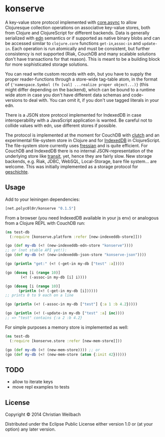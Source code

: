 # konserve

A key-value store protocol implemented with [core.async](https://github.com/clojure/core.async) to allow Clojuresque collection operations on associative key-value stores, both from Clojure and ClojureScript for different backends. Data is generally serialized with [edn](https://github.com/edn-format/edn) semantics or if supported as native binary blobs and can be accessed similar to `clojure.core` functions `get-in`,`assoc-in` and `update-in`. Each operation is run atomically and must be consistent, but further consistency is not supported (Riak, CouchDB and many scalable solutions don't have transactions for that reason). This is meant to be a building block for more sophisticated storage solutions.

You can read write custom records with edn, but you have to supply the proper reader-functions through a store-wide tag-table atom, in the format of `{'namespace.Symbol (fn [val] ...realize proper object...)}` (this might differ depending on the backend), which can be bound to a runtime wide atom in case you don't have different data schemas and code-versions to deal with. You can omit it, if you don't use tagged literals in your edn.

There is a JSON store protocol implemented for IndexedDB in case interoperability with a JavaScript application is wanted. Be careful not to collide values with edn, use different stores if possible.

The protocol is implemented at the moment for CouchDB with [clutch](https://github.com/clojure-clutch/clutch) and an experimental file-system store in Clojure and for [IndexedDB](https://developer.mozilla.org/en-US/docs/IndexedDB) in ClojureScript. The file-system store currently uses [fressian](https://github.com/clojure/data.fressian) and is quite efficient. For CouchDB and IndexedDB there is no internal JSON-representation of the underlying store like [transit](https://github.com/cognitect/transit-clj), yet, hence they are fairly slow.  New storage backends, e.g. Riak, JDBC, WebSQL, Local-Storage, bare file system... are welcome. This was initially implemented as a storage protocol for [geschichte](https://github.com/ghubber/geschichte).

## Usage

Add to your leiningen dependencies:

~~~clojure
[net.polyc0l0r/konserve "0.1.5"]
~~~

From a browser (you need IndexedDB available in your js env) or analogous from a Clojure REPL with CouchDB run:

~~~clojure
(ns test-db
  (:require [konserve.platform :refer [new-indexeddb-store]]))

(go (def my-db (<! (new-indexeddb-edn-store "konserve"))))
;; or (not stable API yet!):
(go (def my-db (<! (new-indexeddb-json-store "konserve-json"))))

(go (println "get:" (<! (-get-in my-db ["test" :a]))))

(go (doseq [i (range 10)]
       (<! (-assoc-in my-db [i] i))))

(go (doseq [i (range 10)]
      (println (<! (-get-in my-db [i])))))
;; prints 0 to 9 each on a line

(go (println (<! (-assoc-in my-db ["test"] {:a 1 :b 4.2}))))

(go (println (<! (-update-in my-db ["test" :a] inc))))
;; => "test" contains {:a 2 :b 4.2}
~~~

For simple purposes a memory store is implemented as well:

~~~clojure
(ns test-db
  (:require [konserve.store :refer [new-mem-store]]))

(go (def my-db (<! (new-mem-store)))) ;; or
(go (def my-db (<! (new-mem-store (atom {:init 42})))))
~~~

## TODO
- allow to iterate keys
- move repl examples to tests

## License

Copyright © 2014 Christian Weilbach

Distributed under the Eclipse Public License either version 1.0 or (at
your option) any later version.
